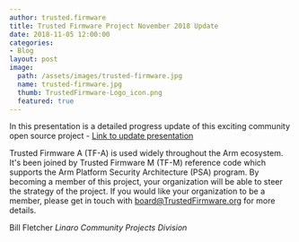 ```yaml
---
author: trusted.firmware
title: Trusted Firmware Project November 2018 Update 
date: 2018-11-05 12:00:00
categories:
- Blog
layout: post
image:
  path: /assets/images/trusted-firmware.jpg
  name: trusted-firmware.jpg
  thumb: TrustedFirmware-Logo_icon.png
  featured: true
---
```


In this presentation is a detailed progress update of this exciting community open source project - [Link to update presentation](/docs/TrustedFirmware-Update-November2018.pdf)



Trusted Firmware A (TF-A) is used widely throughout the Arm ecosystem. It's been joined by Trusted Firmware M (TF-M) reference code which supports the Arm Platform Security Architecture (PSA) program. 
By becoming a member of this project, your organization will be able to steer the strategy of the project. If you would like your organization to be a member, please get in touch with board@TrustedFirmware.org for more details.

Bill Fletcher
_Linaro Community Projects Division_
